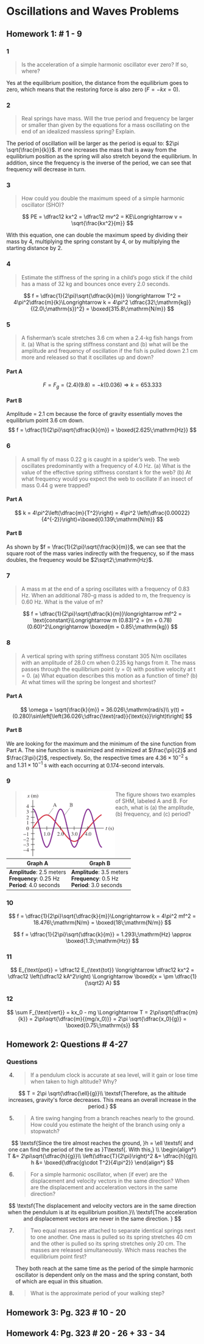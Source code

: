 # Oscillations and Waves Problems

## Homework 1: # 1 - 9

### 1

> Is the acceleration of a simple harmonic oscillator ever zero? If so, where?

Yes at the equilibrium position, the distance from the equilibrium goes to zero, which means that the restoring force is also zero ($F = -kx = 0$).

### 2

> Real springs have mass. Will the true period and frequency be larger or smaller than given by the equations for a mass oscillating on the end of an idealized massless spring? Explain.

The period of oscillation will be larger as the period is equal to: $2\pi \sqrt{\frac{m}{k}}$. If one increases the mass that is away from the equilibrium position as the spring will also stretch beyond the equilibrium. In addition, since the frequency is the inverse of the period, we can see that frequency will decrease in turn. 

### 3

> How could you double the maximum speed of a simple harmonic oscillator (SHO)?

$$
PE = \dfrac12 kx^2 = \dfrac12 mv^2 = KE\Longrightarrow v = \sqrt{\frac{kx^2}{m}}
$$

With this equation, one can double the maximum speed by dividing their mass by $4$, multiplying the spring constant by $4$, or by multiplying the starting distance by $2$.

### 4

> Estimate the stiffness of the spring in a child’s pogo stick if the child has a mass of 32 kg and bounces once every 2.0 seconds.

$$
f = \dfrac{1}{2\pi}\sqrt{\dfrac{k}{m}} \longrightarrow T^2 = 4\pi^2\dfrac{m}{k}\Longrightarrow k = 4\pi^2 \dfrac{32\;\mathrm{kg}}{(2.0\;\mathrm{s})^2} = \boxed{315.8\;\mathrm{N/m}}
$$

### 5

 >A fisherman’s scale stretches 3.6 cm when a 2.4-kg fish hangs from it. (a) What is the spring stiffness constant and (b) what will be the amplitude and frequency of oscillation if the fish is pulled down 2.1 cm more and released so that it oscillates up and down?

#### Part A

$$
F = F_g = (2.4)(9.8) = -k(0.036)\Longrightarrow k = 653.333 
$$

#### Part B

Amplitude = 2.1 cm because the force of gravity essentially moves the equilibrium point 3.6 cm down. 
$$
f = \dfrac{1}{2\pi}\sqrt{\dfrac{k}{m}} = \boxed{2.625\;\mathrm{Hz}}
$$

### 6

>  A small fly of mass 0.22 g is caught in a spider’s web. The web oscillates predominantly with a frequency of 4.0 Hz. (a) What is the value of the effective spring stiffness constant k for the web? (b) At what frequency would you expect the web to oscillate if an insect of mass 0.44 g were trapped?

#### Part A

$$
k = 4\pi^2\left(\dfrac{m}{T^2}\right) = 4\pi^2 \left(\dfrac{0.00022}{4^{-2}}\right)=\boxed{0.139\;\mathrm{N/m}}
$$

#### Part B

As shown by $f = \frac{1}{2\pi}\sqrt{\frac{k}{m}}$, we can see that the square root of the mass varies indirectly with the frequency, so if the mass doubles, the frequency would be $2\sqrt2\;\mathrm{Hz}$.

### 7

>  A mass m at the end of a spring oscillates with a frequency of 0.83 Hz. When an additional 780-g mass is added to m, the frequency is 0.60 Hz. What is the value of m?

$$
f = \dfrac{1}{2\pi}\sqrt{\dfrac{k}{m}}\longrightarrow mf^2 = \text{constant}\Longrightarrow m (0.83)^2 = (m + 0.78)(0.60)^2\Longrightarrow \boxed{m = 0.85\;\mathrm{kg}}
$$

### 8

>  A vertical spring with spring stiffness constant 305 N/m oscillates with an amplitude of 28.0 cm when 0.235 kg hangs from it. The mass passes through the equilibrium point (y = 0) with positive velocity at t = 0. (a) What equation describes this motion as a function of time? (b) At what times will the spring be longest and shortest?

#### Part A

$$
\omega = \sqrt{\frac{k}{m}} = 36.026\;\mathrm{rad/s}\\
y(t) = (0.280)\sin\left[\left(36.026\;\dfrac{\text{rad}}{\text{s}}\right)t\right]
$$

#### Part B

We are looking for the maximum and the minimum of the sine function from Part A. The sine function is maximized and minimized at $\frac{\pi}{2}$ and $\frac{3\pi}{2}$, respectively. So, the respective times are $4.36\times 10^{-2}\;\mathrm{s}$ and $1.31\times 10^{-1}\;\mathrm{s}$ with each occurring at 0.174-second intervals.

### 9

>  <img src="../images/Problem%2011-9.png" style="zoom:50%;float:left" /> The figure shows two examples of SHM, labeled A and B. For each, what is (a) the    amplitude, (b) frequency, and (c) period?  

| Graph A                                                      | Graph B                                                      |
| ------------------------------------------------------------ | ------------------------------------------------------------ |
| **Amplitude**: 2.5 meters <br />**Frequency**: 0.25 Hz <br />**Period**: 4.0 seconds | **Amplitude**: 3.5 meters <br />**Frequency**: 0.5 Hz <br />**Period**: 3.0 seconds |

### 10

$$
f = \dfrac{1}{2\pi}\sqrt{\dfrac{k}{m}}\Longrightarrow k = 4\pi^2 mf^2 = 18.476\;\mathrm{N/m} = \boxed{18\;\mathrm{N/m}}
$$

$$
f = \dfrac{1}{2\pi}\sqrt{\dfrac{k}{m}} = 1.293\;\mathrm{Hz} \approx \boxed{1.3\;\mathrm{Hz}}
$$

### 11

$$
E_{\text{pot}} = \dfrac12 E_{\text{tot}} \longrightarrow \dfrac12 kx^2 = \dfrac12 \left(\dfrac12 kA^2\right) \Longrightarrow \boxed{x = \pm \dfrac{1}{\sqrt2} A}
$$

### 12

$$
\sum F_{\text{vert}} = kx_0 - mg \Longrightarrow T = 2\pi\sqrt{\dfrac{m}{k}} = 2\pi\sqrt{\dfrac{m}{(mg/x_0)}} = 2\pi \sqrt{\dfrac{x_0}{g}} = \boxed{0.75\;\mathrm{s}}
$$

## Homework 2: Questions # 4-27

### Questions

4. > If a pendulum clock is accurate at sea level, will it gain or lose time when taken to high altitude? Why?

$$
T = 2\pi \sqrt{\dfrac{\ell}{g}}\\
\textsf{Therefore, as the altitude increases, gravity's force decreases. This means an overall increase in the period.}
$$

5. > A tire swing hanging from a branch reaches nearly to the ground. How could you estimate the height of the branch using only a stopwatch?

$$
\textsf{Since the tire almost reaches the ground, }h = \ell \textsf{ and one can find the period of the tire as }T\textsf{. With this,} \\
\begin{align*}
T &= 2\pi\sqrt{\dfrac{h}{g}}\\
\left(\dfrac{T}{2\pi}\right)^2 &= \dfrac{h}{g}\\
h &= \boxed{\dfrac{g\cdot T^2}{4\pi^2}}
\end{align*}
$$

6. > For a simple harmonic oscillator, when (if ever) are the displacement and velocity vectors in the same direction? When are the displacement and acceleration vectors in the same direction?

$$
\textsf{The displacement and velocity vectors are in the same direction when the pendulum is at its equilibrium position.}\\ \textsf{The acceleration and displacement vectors are never in the same direction. }
$$

7. > Two equal masses are attached to separate identical springs next to one another. One mass is pulled so its spring stretches 40 cm and the other is pulled so its spring stretches only 20 cm. The masses are released simultaneously. Which mass reaches the equilibrium point first?

   They both reach at the same time as the period of the simple harmonic oscillator is dependent only on the mass and the spring constant, both of which are equal in this situation.

8. > What is the approximate period of your walking step?



## Homework 3: Pg. 323 # 10 - 20



## Homework 4: Pg. 323 # 20 - 26 + 33 - 34